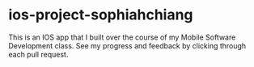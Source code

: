 # ios-project-sophiahchiang

This is an IOS app that I built over the course of my Mobile Software Development class. See my progress and feedback by clicking through each pull request. 
